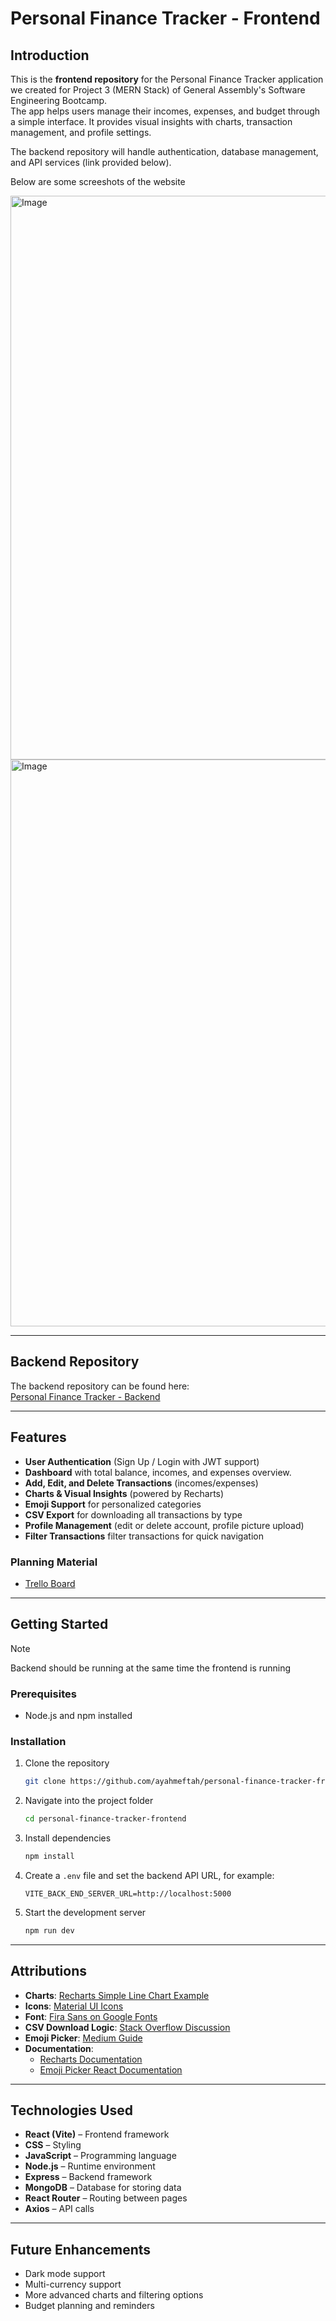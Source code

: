 # Personal Finance Tracker - Frontend  

## Introduction  
This is the **frontend repository** for the Personal Finance Tracker application we created for Project 3 (MERN Stack) of General Assembly's Software Engineering Bootcamp.  
The app helps users manage their incomes, expenses, and budget through a simple interface. It provides visual insights with charts, transaction management, and profile settings.  

The backend repository will handle authentication, database management, and API services (link provided below).  

Below are some screeshots of the website

<img width="1919" height="902" alt="Image" src="https://github.com/user-attachments/assets/221505f7-cda5-4507-aee5-3cd586329fba" />

<img width="1896" height="907" alt="Image" src="https://github.com/user-attachments/assets/b0573f9d-4c2a-4a8f-a95a-8cb685e61794" />

---

## Backend Repository  
The backend repository can be found here:  
[Personal Finance Tracker - Backend](https://github.com/ayahmeftah/personal-finance-tracker-backend)  

---

## Features  
- **User Authentication** (Sign Up / Login with JWT support)  
- **Dashboard** with total balance, incomes, and expenses overview.
- **Add, Edit, and Delete Transactions** (incomes/expenses)  
- **Charts & Visual Insights** (powered by Recharts)  
- **Emoji Support** for personalized categories
- **CSV Export** for downloading all transactions by type
- **Profile Management** (edit or delete account, profile picture upload)  
- **Filter Transactions** filter transactions for quick navigation  

### Planning Material
- [Trello Board](https://trello.com/invite/b/68a0da9190e98701d5915321/ATTIc1e429efc052514d44747f139336719b63618C83/budgetwise-mern-stack-website)

---

## Getting Started  

> [!NOTE]
> Backend should be running at the same time the frontend is running

### Prerequisites  
- Node.js and npm installed  

### Installation  
1. Clone the repository  
   ```bash  
   git clone https://github.com/ayahmeftah/personal-finance-tracker-frontend.git  
   ```

2. Navigate into the project folder  
   ```bash  
   cd personal-finance-tracker-frontend 
   ``` 

3. Install dependencies  
   ```bash  
   npm install 
   ``` 

4. Create a `.env` file and set the backend API URL, for example:  
   ```env  
   VITE_BACK_END_SERVER_URL=http://localhost:5000  
   ```

5. Start the development server  
   ```bash  
   npm run dev  
   ```

---

## Attributions  
- **Charts**: [Recharts Simple Line Chart Example](https://recharts.org/en-US/examples/SimpleLineChart)  
- **Icons**: [Material UI Icons](https://mui.com/material-ui/material-icons/)  
- **Font**: [Fira Sans on Google Fonts](https://fonts.google.com/specimen/Fira+Sans)  
- **CSV Download Logic**: [Stack Overflow Discussion](https://stackoverflow.com/questions/14964035/how-to-export-javascript-array-info-to-csv-on-client-side)  
- **Emoji Picker**: [Medium Guide](https://medium.com/@dmostoller/using-emoji-picker-react-959c06f0b436)  
- **Documentation**:  
  - [Recharts Documentation](https://recharts.org/en-US/)  
  - [Emoji Picker React Documentation](https://www.npmjs.com/package/emoji-picker-react)  

---

## Technologies Used  
- **React (Vite)** – Frontend framework
- **CSS** – Styling
- **JavaScript** – Programming language  
- **Node.js** – Runtime environment  
- **Express** – Backend framework  
- **MongoDB** – Database for storing data 
- **React Router** – Routing between pages  
- **Axios** – API calls

---

## Future Enhancements  
- Dark mode support  
- Multi-currency support  
- More advanced charts and filtering options  
- Budget planning and reminders 

